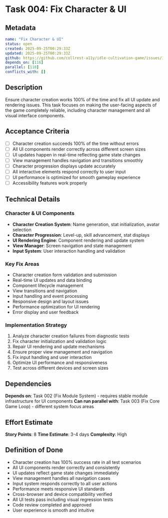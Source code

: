 # Task 004: Fix Character & UI

## Metadata
```yaml
name: "Fix Character & UI"
status: open
created: 2025-09-25T00:29:33Z
updated: 2025-09-25T00:29:33Z
github: https://github.com/collrest-a11y/idle-cultivation-game/issues/120
depends_on: [116]
parallel: [118]
conflicts_with: []
```

## Description

Ensure character creation works 100% of the time and fix all UI update and rendering issues. This task focuses on making the user-facing aspects of the game completely reliable, including character management and all visual interface components.

## Acceptance Criteria

- [ ] Character creation succeeds 100% of the time without errors
- [ ] All UI components render correctly across different screen sizes
- [ ] UI updates happen in real-time reflecting game state changes
- [ ] View management handles navigation and transitions smoothly
- [ ] Character progression displays update accurately
- [ ] All interactive elements respond correctly to user input
- [ ] UI performance is optimized for smooth gameplay experience
- [ ] Accessibility features work properly

## Technical Details

### Character & UI Components
- **Character Creation System**: Name generation, stat initialization, avatar selection
- **Character Progression**: Level-up, skill advancement, stat displays
- **UI Rendering Engine**: Component rendering and update system
- **View Manager**: Screen navigation and state management
- **Input System**: User interaction handling and validation

### Key Fix Areas
- Character creation form validation and submission
- Real-time UI updates and data binding
- Component lifecycle management
- View transitions and navigation
- Input handling and event processing
- Responsive design and layout issues
- Performance optimization for UI rendering
- Error display and user feedback

### Implementation Strategy
1. Analyze character creation failures from diagnostic tests
2. Fix character initialization and validation logic
3. Repair UI rendering and update mechanisms
4. Ensure proper view management and navigation
5. Fix input handling and user interaction
6. Optimize UI performance and responsiveness
7. Test across different devices and screen sizes

## Dependencies

**Depends on**: Task 002 (Fix Module System) - requires stable module infrastructure for UI components
**Can run parallel with**: Task 003 (Fix Core Game Loop) - different system focus areas

## Effort Estimate

**Story Points**: 8
**Time Estimate**: 3-4 days
**Complexity**: High

## Definition of Done

- Character creation has 100% success rate in all test scenarios
- All UI components render correctly and consistently
- UI updates reflect game state changes immediately
- View management handles all navigation cases
- Input system responds correctly to all user actions
- Performance meets responsive UI standards
- Cross-browser and device compatibility verified
- All UI tests pass including visual regression tests
- Code review completed and approved
- User experience is smooth and intuitive